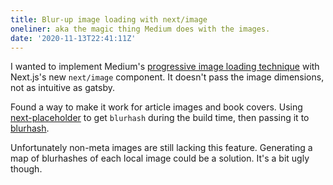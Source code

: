 ```yaml
---
title: Blur-up image loading with next/image
oneliner: aka the magic thing Medium does with the images.
date: '2020-11-13T22:41:11Z'
---
```


I wanted to implement Medium's [progressive image loading technique](https://github.com/evenchange4/react-progressive-bg-image) with Next.js's new `next/image` component. It doesn't pass the image dimensions, not as intuitive as gatsby.

Found a way to make it work for article images and book covers. Using [next-placeholder](https://github.com/joe-bell/next-placeholder) to get `blurhash` during the build time, then passing it to [blurhash](https://blurha.sh).

Unfortunately non-meta images are still lacking this feature. Generating a map of blurhashes of each local image could be a solution. It's a bit ugly though.
